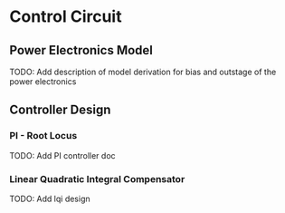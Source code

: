Control Circuit
===============

Power Electronics Model
-----------------------

TODO: Add description of model derivation for bias and outstage of the power
electronics

Controller Design
-----------------

### PI - Root Locus

TODO: Add PI controller doc

### Linear Quadratic Integral Compensator

TODO: Add lqi design
